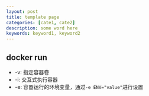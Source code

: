 ```yaml
---
layout: post
title: template page
categories: [cate1, cate2]
description: some word here
keywords: keyword1, keyword2
---
```


## docker run

* -v: 指定容器卷
* -i: 交互式执行容器
* -e: 容器运行的环境变量，通过`-e ENV="value"`进行设置

```yml
```
